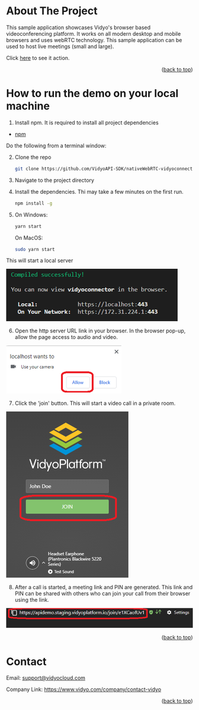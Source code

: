 
<!-- ABOUT THE PROJECT -->
# About The Project
This sample application showcases Vidyo's browser based videoconferencing platform. It works on all modern desktop and mobile browsers and uses webRTC technology. This sample application can be used to host live meetings (small and large).

Click [here](https://static.platform.vidyodev.io/vidyoconnect/sample/index.html) to see it action.

<p align="right">(<a href="#top">back to top</a>)</p>

<!-- HOW TO RUN THE DEMO -->
# How to run the demo on your local machine

1. Install npm. It is required to install all project dependencies 
* [npm](https://nodejs.org/en/download/)

Do the following from a terminal window:

2. Clone the repo
   ```sh
   git clone https://github.com/VidyoAPI-SDK/nativeWebRTC-vidyoconnect-sample.git

3. Navigate to the project directory
   
4. Install the dependencies. Thi may take a few minutes on the first run.
   ```sh
   npm install -g
   ```
5. On Windows:
   ```sh
   yarn start
   ```  
   On MacOS:
   ```sh
   sudo yarn start
   ```  
 This will start a local server 

![Alt text](localServerURL.png?raw=true)

6. Open the http server URL link in your browser. In the browser pop-up, allow the  page access to audio and video.

![Alt text](allowMedia.png?raw=true)

7. Click the 'join' button. This will start a video call in a private room. 

![Alt text](joinCall.png?raw=true)


8. After a call is started, a meeting link and PIN are generated. This link and PIN can be shared with others who can join your call from their browser using the link.

![Alt text](meetingLink.png?raw=true)

<p align="right">(<a href="#top">back to top</a>)</p>


<!-- CONTACT -->
# Contact

Email: support@vidyocloud.com

Company Link: https://www.vidyo.com/company/contact-vidyo

<p align="right">(<a href="#top">back to top</a>)</p>



